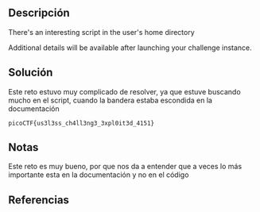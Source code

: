 ## Descripción
There's an interesting script in the user's home directory

Additional details will be available after launching your challenge instance.
## Solución
Este reto estuvo muy complicado de resolver, ya que estuve buscando mucho en el script, cuando la bandera estaba escondida en la documentación

`picoCTF{us3l3ss_ch4ll3ng3_3xpl0it3d_4151}`
## Notas
Este reto es muy bueno, por que nos da a entender que a veces lo más importante esta en la documentación y no en el código
## Referencias